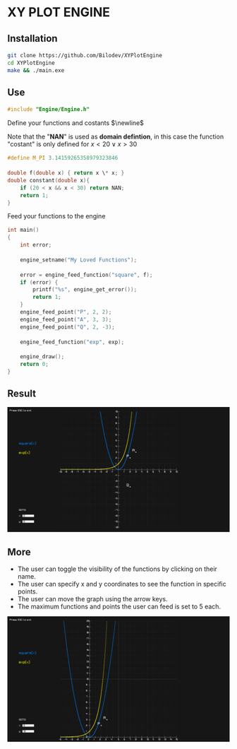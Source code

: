 # XY PLOT ENGINE

## Installation

```bash
git clone https://github.com/Bilodev/XYPlotEngine
cd XYPlotEngine
make && ./main.exe
```

## Use

```c
#include "Engine/Engine.h"
```

Define your functions and costants $\newline$


Note that the "**NAN**" is used as **domain defintion**, in this case the function "costant" is only defined for $x <20 \lor x > 30$

```c
#define M_PI 3.14159265358979323846

double f(double x) { return x \* x; }
double constant(double x){
    if (20 < x && x < 30) return NAN;
    return 1;
}
```

Feed your functions to the engine

```c
int main()
{
    int error;

    engine_setname("My Loved Functions");

    error = engine_feed_function("square", f);
    if (error) {
        printf("%s", engine_get_error());
        return 1;
    }
    engine_feed_point("P", 2, 2);
    engine_feed_point("A", 3, 3);
    engine_feed_point("Q", 2, -3);

    engine_feed_function("exp", exp);

    engine_draw();
    return 0;
}
```

## Result

![Result](./img/image.png)

## More

- The user can toggle the visibility of the functions by clicking on their name.
- The user can specify x and y coordinates to see the function in specific points.
- The user can move the graph using the arrow keys.
- The maximum functions and points the user can feed is set to 5 each.

![Moved Result](./img/image2.png)
